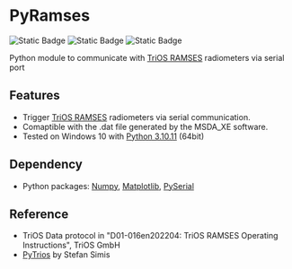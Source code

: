 # PyRamses
![Static Badge](https://img.shields.io/badge/TriOS-RAMSES-blue)
![Static Badge](https://img.shields.io/badge/NONE_OFFICIAL-orange)
![Static Badge](https://img.shields.io/badge/NO_WARRANTY-green)

Python module to communicate with [TriOS RAMSES](https://www.trios.de/en/ramses.html) radiometers via serial port

## Features
- Trigger [TriOS RAMSES](https://www.trios.de/en/ramses.html) radiometers via serial communication.
- Comaptible with the .dat file generated by the MSDA_XE software.
- Tested on Windows 10 with [Python 3.10.11](https://www.python.org/downloads/release/python-31011/) (64bit)

## Dependency
- Python packages: [Numpy](https://numpy.org/), [Matplotlib](https://matplotlib.org/), [PySerial](https://pyserial.readthedocs.io/en/latest/index.html)

## Reference
- TriOS Data protocol in "D01-016en202204: TriOS RAMSES Operating Instructions", TriOS GmbH
- [PyTrios](https://github.com/StefanSimis/PyTrios) by Stefan Simis
